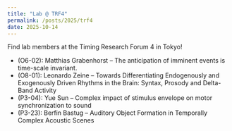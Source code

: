 ```yaml
---
title: "Lab @ TRF4"
permalink: /posts/2025/trf4
date: 2025-10-14
---
```


Find lab members at the Timing Research Forum 4 in Tokyo!

- (O6-02): Matthias Grabenhorst – The anticipation of imminent events is time-scale invariant.
- (O8-01): Leonardo Zeine – Towards Differentiating Endogenously and Exogenously Driven Rhythms in the Brain: Syntax, Prosody and Delta-Band Activity
- (P3-04): Yue Sun – Complex impact of stimulus envelope on motor synchronization to sound
- (P3-23): Berfin Bastug – Auditory Object Formation in Temporally Complex Acoustic Scenes

